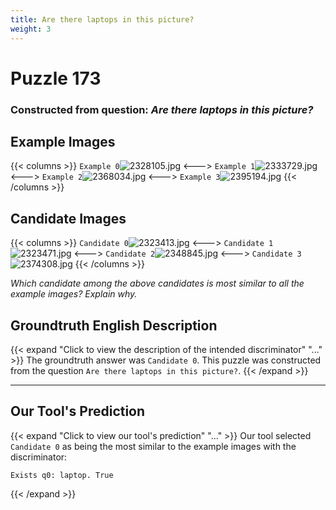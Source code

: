 ```yaml
---
title: Are there laptops in this picture?
weight: 3
---
```


# Puzzle 173
### Constructed from question: _Are there laptops in this picture?_


## Example Images
{{< columns >}}
`Example 0`![2328105.jpg](/gqa_images/2328105.jpg)
<--->
`Example 1`![2333729.jpg](/gqa_images/2333729.jpg)
<--->
`Example 2`![2368034.jpg](/gqa_images/2368034.jpg)
<--->
`Example 3`![2395194.jpg](/gqa_images/2395194.jpg)
{{< /columns >}}

## Candidate Images
{{< columns >}}
`Candidate 0`![2323413.jpg](/gqa_images/2323413.jpg)
<--->
`Candidate 1`![2323471.jpg](/gqa_images/2323471.jpg)
<--->
`Candidate 2`![2348845.jpg](/gqa_images/2348845.jpg)
<--->
`Candidate 3`![2374308.jpg](/gqa_images/2374308.jpg)
{{< /columns >}}

*Which candidate among the above candidates is most similar to all the example images? Explain why.*

## Groundtruth English Description

{{< expand "Click to view the description of the intended discriminator" "..." >}}
The groundtruth answer was `Candidate 0`. This puzzle was constructed from the question `Are there laptops in this picture?`.
{{< /expand >}}

---

## Our Tool's Prediction

{{< expand "Click to view our tool's prediction" "..." >}}
Our tool selected `Candidate 0` as being the most similar to the example images with the discriminator:
```plaintext
Exists q0: laptop. True
```
{{< /expand >}}
